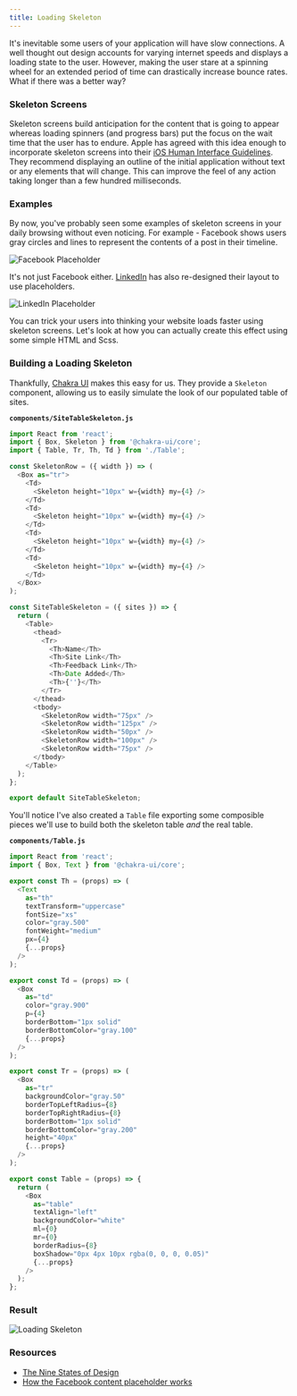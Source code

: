 ```yaml
---
title: Loading Skeleton
---
```


It's inevitable some users of your application will have slow connections. A well thought out design accounts for varying internet speeds and displays a loading state to the user. However, making the user stare at a spinning wheel for an extended period of time can drastically increase bounce rates. What if there was a better way?

### Skeleton Screens

Skeleton screens build anticipation for the content that is going to appear whereas loading spinners (and progress bars) put the focus on the wait time that the user has to endure. Apple has agreed with this idea enough to incorporate skeleton screens into their [iOS Human Interface Guidelines](https://developer.apple.com/ios/human-interface-guidelines/icons-and-images/launch-screen/). They recommend displaying an outline of the initial application without text or any elements that will change. This can improve the feel of any action taking longer than a few hundred milliseconds.

### Examples

By now, you've probably seen some examples of skeleton screens in your daily browsing without even noticing. For example - Facebook shows users gray circles and lines to represent the contents of a post in their timeline.

![Facebook Placeholder](https://leerob.io/static/images/loading-placeholder-with-sass/facebook.png)

It's not just Facebook either. [LinkedIn](https://www.linkedin.com) has also re-designed their layout to use placeholders.

![LinkedIn Placeholder](https://leerob.io/static/images/loading-placeholder-with-sass/linkedin.png)

You can trick your users into thinking your website loads faster using skeleton screens. Let's look at how you can actually create this effect using some simple HTML and Scss.

### Building a Loading Skeleton

Thankfully, [Chakra UI](https://chakra-ui.com/) makes this easy for us. They provide a `Skeleton` component, allowing us to easily simulate the look of our populated table of sites.

**`components/SiteTableSkeleton.js`**

```js
import React from 'react';
import { Box, Skeleton } from '@chakra-ui/core';
import { Table, Tr, Th, Td } from './Table';

const SkeletonRow = ({ width }) => (
  <Box as="tr">
    <Td>
      <Skeleton height="10px" w={width} my={4} />
    </Td>
    <Td>
      <Skeleton height="10px" w={width} my={4} />
    </Td>
    <Td>
      <Skeleton height="10px" w={width} my={4} />
    </Td>
    <Td>
      <Skeleton height="10px" w={width} my={4} />
    </Td>
  </Box>
);

const SiteTableSkeleton = ({ sites }) => {
  return (
    <Table>
      <thead>
        <Tr>
          <Th>Name</Th>
          <Th>Site Link</Th>
          <Th>Feedback Link</Th>
          <Th>Date Added</Th>
          <Th>{''}</Th>
        </Tr>
      </thead>
      <tbody>
        <SkeletonRow width="75px" />
        <SkeletonRow width="125px" />
        <SkeletonRow width="50px" />
        <SkeletonRow width="100px" />
        <SkeletonRow width="75px" />
      </tbody>
    </Table>
  );
};

export default SiteTableSkeleton;
```

You'll notice I've also created a `Table` file exporting some composible pieces we'll use to build both the skeleton table _and_ the real table.

**`components/Table.js`**

```js
import React from 'react';
import { Box, Text } from '@chakra-ui/core';

export const Th = (props) => (
  <Text
    as="th"
    textTransform="uppercase"
    fontSize="xs"
    color="gray.500"
    fontWeight="medium"
    px={4}
    {...props}
  />
);

export const Td = (props) => (
  <Box
    as="td"
    color="gray.900"
    p={4}
    borderBottom="1px solid"
    borderBottomColor="gray.100"
    {...props}
  />
);

export const Tr = (props) => (
  <Box
    as="tr"
    backgroundColor="gray.50"
    borderTopLeftRadius={8}
    borderTopRightRadius={8}
    borderBottom="1px solid"
    borderBottomColor="gray.200"
    height="40px"
    {...props}
  />
);

export const Table = (props) => {
  return (
    <Box
      as="table"
      textAlign="left"
      backgroundColor="white"
      ml={0}
      mr={0}
      borderRadius={8}
      boxShadow="0px 4px 10px rgba(0, 0, 0, 0.05)"
      {...props}
    />
  );
};
```

### Result

![Loading Skeleton](/img/loading-skeleton.png)

### Resources

- [The Nine States of Design](https://medium.com/swlh/the-nine-states-of-design-5bfe9b3d6d85)
- [How the Facebook content placeholder works](https://cloudcannon.com/deconstructions/2014/11/15/facebook-content-placeholder-deconstruction.html)
